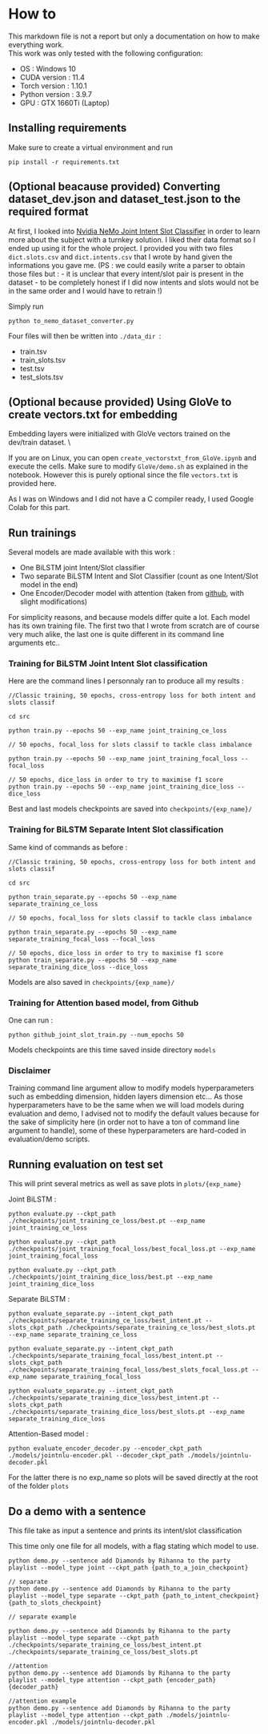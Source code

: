 
# How to 

This markdown file is not a report but only a documentation on how to make everything work. \
This work was only tested with the following configuration:

- OS : Windows 10
- CUDA version : 11.4
- Torch version : 1.10.1
- Python version : 3.9.7
- GPU : GTX 1660Ti (Laptop)

## Installing requirements

Make sure to create a virtual environment and run 
```
pip install -r requirements.txt
```


## (Optional beacause provided) Converting dataset_dev.json and dataset_test.json to the required format

At first, I looked into [Nvidia NeMo Joint Intent Slot Classifier](https://docs.nvidia.com/deeplearning/nemo/user-guide/docs/en/stable/nlp/joint_intent_slot.html) in order to learn more about the subject with a turnkey solution. I liked their data format so I ended up using it for the whole project. 
I provided you with two files ```dict.slots.csv``` and ```dict.intents.csv``` that I wrote by hand given the informations you gave me. 
(PS : we could easily write a parser to obtain those files but : - it is unclear that every intent/slot pair is present in the dataset - to be completely honest if I did now intents and slots would not be in the same order and I would have to retrain !)

Simply run 
```
python to_nemo_dataset_converter.py
```

Four files will then be written into ```./data_dir ```:
- train.tsv
- train_slots.tsv
- test.tsv
- test_slots.tsv

## (Optional because provided) Using GloVe to create vectors.txt for embedding

Embedding layers were initialized with GloVe vectors trained on the dev/train dataset. \

If you are on Linux, you can open ```create_vectorstxt_from_GloVe.ipynb``` and execute the cells. Make sure to modify ```GloVe/demo.sh``` as explained in the notebook. However this is purely optional since the file ```vectors.txt``` is provided here. 

As I was on Windows and I did not have a C compiler ready, I used Google Colab for this part. 

## Run trainings 

Several models are made available with this work :
- One BiLSTM joint Intent/Slot classifier 
- Two separate BiLSTM Intent and Slot Classifier (count as one Intent/Slot model in the end)
- One Encoder/Decoder model with attention (taken from [github](https://github.com/pengshuang/Joint-Slot-Filling), with slight modifications)

For simplicity reasons, and because models differ quite a lot. Each model has its own training file. The first two that I wrote from scratch are of course very much alike, the last one is quite different in its command line arguments etc.. 

### Training for BiLSTM Joint Intent Slot classification

Here are the command lines I personnaly ran to produce all my results : 
```
//Classic training, 50 epochs, cross-entropy loss for both intent and slots classif

cd src

python train.py --epochs 50 --exp_name joint_training_ce_loss 

// 50 epochs, focal_loss for slots classif to tackle class imbalance

python train.py --epochs 50 --exp_name joint_training_focal_loss --focal_loss

// 50 epochs, dice_loss in order to try to maximise f1 score
python train.py --epochs 50 --exp_name joint_training_dice_loss --dice_loss 
 ```

 Best and last models checkpoints are saved into ```checkpoints/{exp_name}/``` 

 ### Training for BiLSTM Separate Intent Slot classification

Same kind of commands as before : 

 ```
//Classic training, 50 epochs, cross-entropy loss for both intent and slots classif

cd src

python train_separate.py --epochs 50 --exp_name separate_training_ce_loss 

// 50 epochs, focal_loss for slots classif to tackle class imbalance

python train_separate.py --epochs 50 --exp_name separate_training_focal_loss --focal_loss

// 50 epochs, dice_loss in order to try to maximise f1 score
python train_separate.py --epochs 50 --exp_name separate_training_dice_loss --dice_loss 
 ```

 Models are also saved in ```checkpoints/{exp_name}/``` 

### Training for Attention based model, from Github

One can run : 
```
python github_joint_slot_train.py --num_epochs 50

```

Models checkpoints are this time saved inside directory ```models```

### Disclaimer
Training command line argument allow to modify models hyperparameters such as embedding dimension, hidden layers dimension etc... 
As those hyperparameters have to be the same when we will load models during evaluation and demo, I advised not to modify the default values because for the sake of simplicity here (in order not to have a ton of command line argument to handle), some of these hyperparameters are hard-coded in evaluation/demo scripts.

## Running evaluation on test set

This will print several metrics as well as save plots in ```plots/{exp_name}```

Joint BiLSTM : 

```
python evaluate.py --ckpt_path ./checkpoints/joint_training_ce_loss/best.pt --exp_name joint_training_ce_loss

python evaluate.py --ckpt_path ./checkpoints/joint_training_focal_loss/best_focal_loss.pt --exp_name joint_training_focal_loss

python evaluate.py --ckpt_path ./checkpoints/joint_training_dice_loss/best.pt --exp_name joint_training_dice_loss

```

Separate BiLSTM : 

```
python evaluate_separate.py --intent_ckpt_path ./checkpoints/separate_training_ce_loss/best_intent.pt --slots_ckpt_path ./checkpoints/separate_training_ce_loss/best_slots.pt --exp_name separate_training_ce_loss

python evaluate_separate.py --intent_ckpt_path ./checkpoints/separate_training_focal_loss/best_intent.pt --slots_ckpt_path ./checkpoints/separate_training_focal_loss/best_slots_focal_loss.pt --exp_name separate_training_focal_loss

python evaluate_separate.py --intent_ckpt_path ./checkpoints/separate_training_dice_loss/best_intent.pt --slots_ckpt_path ./checkpoints/separate_training_dice_loss/best_slots.pt --exp_name separate_training_dice_loss

```

Attention-Based model :

```
python evaluate_encoder_decoder.py --encoder_ckpt_path ./models/jointnlu-encoder.pkl --decoder_ckpt_path ./models/jointnlu-decoder.pkl

```

For the latter there is no exp_name so plots will be saved directly at the root of the folder ```plots```


## Do a demo with a sentence

This file take as input a sentence and prints its intent/slot classification

This time only one file for all models, with a flag stating which model to use. 

```
python demo.py --sentence add Diamonds by Rihanna to the party playlist --model_type joint --ckpt_path {path_to_a_join_checkpoint}

// separate
python demo.py --sentence add Diamonds by Rihanna to the party playlist --model_type separate --ckpt_path {path_to_intent_checkpoint} {path_to_slots_checkpoint}

// separate example 

python demo.py --sentence add Diamonds by Rihanna to the party playlist --model_type separate --ckpt_path ./checkpoints/separate_training_ce_loss/best_intent.pt ./checkpoints/separate_training_ce_loss/best_slots.pt

//attention
python demo.py --sentence add Diamonds by Rihanna to the party playlist --model_type attention --ckpt_path {encoder_path} {decoder_path}

//attention example
python demo.py --sentence add Diamonds by Rihanna to the party playlist --model_type attention --ckpt_path ./models/jointnlu-encoder.pkl ./models/jointnlu-decoder.pkl

``` 



